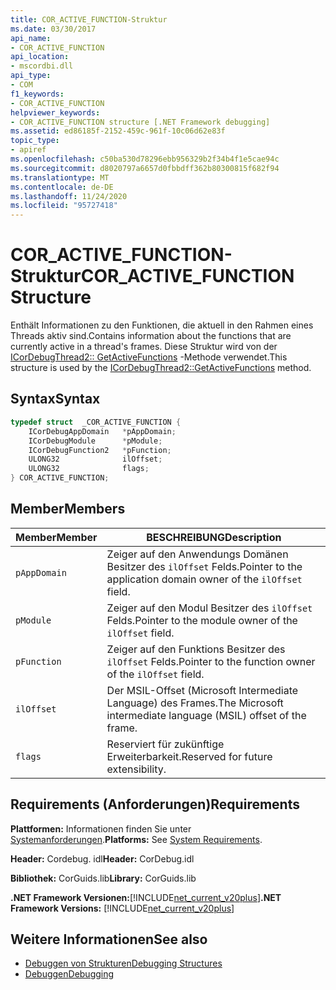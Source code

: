 ```yaml
---
title: COR_ACTIVE_FUNCTION-Struktur
ms.date: 03/30/2017
api_name:
- COR_ACTIVE_FUNCTION
api_location:
- mscordbi.dll
api_type:
- COM
f1_keywords:
- COR_ACTIVE_FUNCTION
helpviewer_keywords:
- COR_ACTIVE_FUNCTION structure [.NET Framework debugging]
ms.assetid: ed86185f-2152-459c-961f-10c06d62e83f
topic_type:
- apiref
ms.openlocfilehash: c50ba530d78296ebb956329b2f34b4f1e5cae94c
ms.sourcegitcommit: d8020797a6657d0fbbdff362b80300815f682f94
ms.translationtype: MT
ms.contentlocale: de-DE
ms.lasthandoff: 11/24/2020
ms.locfileid: "95727418"
---
```

# <a name="cor_active_function-structure"></a><span data-ttu-id="be1d5-102">COR_ACTIVE_FUNCTION-Struktur</span><span class="sxs-lookup"><span data-stu-id="be1d5-102">COR_ACTIVE_FUNCTION Structure</span></span>

<span data-ttu-id="be1d5-103">Enthält Informationen zu den Funktionen, die aktuell in den Rahmen eines Threads aktiv sind.</span><span class="sxs-lookup"><span data-stu-id="be1d5-103">Contains information about the functions that are currently active in a thread's frames.</span></span> <span data-ttu-id="be1d5-104">Diese Struktur wird von der [ICorDebugThread2:: GetActiveFunctions](icordebugthread2-getactivefunctions-method.md) -Methode verwendet.</span><span class="sxs-lookup"><span data-stu-id="be1d5-104">This structure is used by the [ICorDebugThread2::GetActiveFunctions](icordebugthread2-getactivefunctions-method.md) method.</span></span>  
  
## <a name="syntax"></a><span data-ttu-id="be1d5-105">Syntax</span><span class="sxs-lookup"><span data-stu-id="be1d5-105">Syntax</span></span>  
  
```cpp  
typedef struct  _COR_ACTIVE_FUNCTION {  
    ICorDebugAppDomain   *pAppDomain;  
    ICorDebugModule      *pModule;  
    ICorDebugFunction2   *pFunction;  
    ULONG32              ilOffset;  
    ULONG32              flags;  
} COR_ACTIVE_FUNCTION;  
```  
  
## <a name="members"></a><span data-ttu-id="be1d5-106">Member</span><span class="sxs-lookup"><span data-stu-id="be1d5-106">Members</span></span>  
  
|<span data-ttu-id="be1d5-107">Member</span><span class="sxs-lookup"><span data-stu-id="be1d5-107">Member</span></span>|<span data-ttu-id="be1d5-108">BESCHREIBUNG</span><span class="sxs-lookup"><span data-stu-id="be1d5-108">Description</span></span>|  
|------------|-----------------|  
|`pAppDomain`|<span data-ttu-id="be1d5-109">Zeiger auf den Anwendungs Domänen Besitzer des `ilOffset` Felds.</span><span class="sxs-lookup"><span data-stu-id="be1d5-109">Pointer to the application domain owner of the `ilOffset` field.</span></span>|  
|`pModule`|<span data-ttu-id="be1d5-110">Zeiger auf den Modul Besitzer des `ilOffset` Felds.</span><span class="sxs-lookup"><span data-stu-id="be1d5-110">Pointer to the module owner of the `ilOffset` field.</span></span>|  
|`pFunction`|<span data-ttu-id="be1d5-111">Zeiger auf den Funktions Besitzer des `ilOffset` Felds.</span><span class="sxs-lookup"><span data-stu-id="be1d5-111">Pointer to the function owner of the `ilOffset` field.</span></span>|  
|`ilOffset`|<span data-ttu-id="be1d5-112">Der MSIL-Offset (Microsoft Intermediate Language) des Frames.</span><span class="sxs-lookup"><span data-stu-id="be1d5-112">The Microsoft intermediate language (MSIL) offset of the frame.</span></span>|  
|`flags`|<span data-ttu-id="be1d5-113">Reserviert für zukünftige Erweiterbarkeit.</span><span class="sxs-lookup"><span data-stu-id="be1d5-113">Reserved for future extensibility.</span></span>|  
  
## <a name="requirements"></a><span data-ttu-id="be1d5-114">Requirements (Anforderungen)</span><span class="sxs-lookup"><span data-stu-id="be1d5-114">Requirements</span></span>  

 <span data-ttu-id="be1d5-115">**Plattformen:** Informationen finden Sie unter [Systemanforderungen](../../get-started/system-requirements.md).</span><span class="sxs-lookup"><span data-stu-id="be1d5-115">**Platforms:** See [System Requirements](../../get-started/system-requirements.md).</span></span>  
  
 <span data-ttu-id="be1d5-116">**Header:** Cordebug. idl</span><span class="sxs-lookup"><span data-stu-id="be1d5-116">**Header:** CorDebug.idl</span></span>  
  
 <span data-ttu-id="be1d5-117">**Bibliothek:** CorGuids.lib</span><span class="sxs-lookup"><span data-stu-id="be1d5-117">**Library:** CorGuids.lib</span></span>  
  
 <span data-ttu-id="be1d5-118">**.NET Framework Versionen:**[!INCLUDE[net_current_v20plus](../../../../includes/net-current-v20plus-md.md)]</span><span class="sxs-lookup"><span data-stu-id="be1d5-118">**.NET Framework Versions:** [!INCLUDE[net_current_v20plus](../../../../includes/net-current-v20plus-md.md)]</span></span>  
  
## <a name="see-also"></a><span data-ttu-id="be1d5-119">Weitere Informationen</span><span class="sxs-lookup"><span data-stu-id="be1d5-119">See also</span></span>

- [<span data-ttu-id="be1d5-120">Debuggen von Strukturen</span><span class="sxs-lookup"><span data-stu-id="be1d5-120">Debugging Structures</span></span>](debugging-structures.md)
- [<span data-ttu-id="be1d5-121">Debuggen</span><span class="sxs-lookup"><span data-stu-id="be1d5-121">Debugging</span></span>](index.md)
